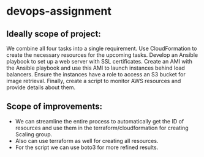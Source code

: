 # devops-assignment

## Ideally scope of project: 

We combine all four tasks into a single requirement. Use CloudFormation to create the necessary resources for the upcoming tasks. Develop an Ansible playbook to set up a web server with SSL certificates. Create an AMI with the Ansible playbook and use this AMI to launch instances behind load balancers. Ensure the instances have a role to access an S3 bucket for image retrieval. Finally, create a script to monitor AWS resources and provide details about them.


## Scope of improvements: 

- We can streamline the entire process to automatically get the ID of resources and use them in the terraform/cloudformation for creating Scaling group. 
- Also can use terraform as well for creating all resources. 
- For the script we can use boto3 for more refined results.  



